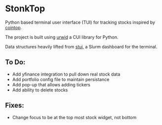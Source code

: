 # StonkTop
Python based terminal user interface (TUI) for tracking stocks inspired by [cointop](https://github.com/miguelmota/cointop).

The project is built using [urwid](https://github.com/urwid/urwid) a CUI library for Python. 

Data structures heavily lifted from [stui](https://github.com/mil-ad/stui), a Slurm dashboard for the terminal.

## To Do:
- Add yfinance integration to pull down real stock data
- Add portfolio config file to maintain persistance
- Add pop-up that allows adding tickers
- Add ability to delete stocks

## Fixes:
- Change focus to be at the top most stock widget, not bottom